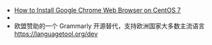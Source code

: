 - [How to Install Google Chrome Web Browser on CentOS 7](https://linuxize.com/post/how-to-install-google-chrome-web-browser-on-centos-7/)
-
- 欧盟赞助的一个 Grammarly 开源替代，支持欧洲国家大多数主流语言
  https://languagetool.org/dev